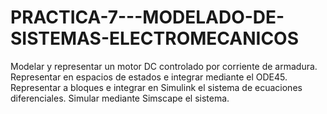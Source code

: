 # PRACTICA-7---MODELADO-DE-SISTEMAS-ELECTROMECANICOS
Modelar y representar un motor DC controlado por corriente de armadura. Representar en espacios de estados e integrar mediante el ODE45. Representar a bloques e integrar en Simulink el sistema de ecuaciones diferenciales. Simular mediante Simscape el sistema.
